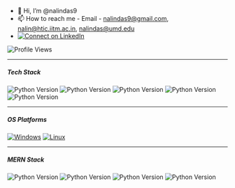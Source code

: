 - 👋 Hi, I’m @nalindas9
- 📫 How to reach me - Email - nalindas9@gmail.com, nalin@htic.iitm.ac.in, nalindas@umd.edu
- [![Connect on LinkedIn](https://img.shields.io/badge/LinkedIn-Connect-blue?logo=linkedin)](https://www.linkedin.com/in/nalin-das/)

![Profile Views](https://komarev.com/ghpvc/?username=nalindas9)

-------------------------------------------------------------------------------------------------------------------------------------
##### Tech Stack

![Python Version](https://img.shields.io/badge/C++-blue)
![Python Version](https://img.shields.io/badge/Javascript-yellow)
![Python Version](https://img.shields.io/badge/Python-green)
![Python Version](https://img.shields.io/badge/SQL-pink)
![Python Version](https://img.shields.io/badge/ROS-grey)

-------------------------------------------------------------------------------------------------------------------------------------
##### OS Platforms
[![Windows](https://img.shields.io/badge/Windows--blue?logo=windows)](https://shields.io/)
[![Linux](https://img.shields.io/badge/Linux--red?logo=linux)](https://shields.io/)

-------------------------------------------------------------------------------------------------------------------------------------

##### MERN Stack
![Python Version](https://img.shields.io/badge/MongoDB-red)
![Python Version](https://img.shields.io/badge/ExpressJS-orange)
![Python Version](https://img.shields.io/badge/ReactJS-violet)
![Python Version](https://img.shields.io/badge/NodeJS-magenta)

<!--
![hackerank-ratings](https://github.com/nalindas9/nalindas9/assets/44141068/3e5b5a28-cbf2-4c94-bb46-f85cbf68edb9)


[profile](https://www.hackerrank.com/nalindas9?badge=30-days-of-code&stars=2&level=1&hr_r=1&utm_campaign=social-buttons&utm_medium=linkedin&utm_source=badge_share&social=linkedin)
-->
<!---
nalindas9/nalindas9 is a ✨ special ✨ repository because its `README.md` (this file) appears on your GitHub profile.
You can click the Preview link to take a look at your changes.
- 👀 I’m interested in CV/Perception, AI/ML, Robotics
| CV/Perception | AI/ML | Robotics
--->
